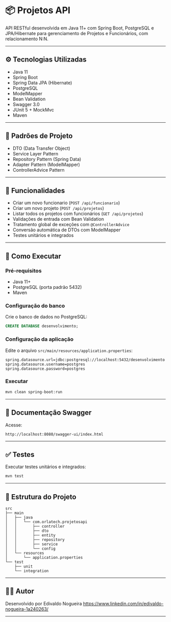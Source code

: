 
# 📦 Projetos API

API RESTful desenvolvida em Java 11+ com Spring Boot, PostgreSQL e JPA/Hibernate para gerenciamento de Projetos e Funcionários, com relacionamento N:N.

---

## ⚙️ Tecnologias Utilizadas

- Java 11
- Spring Boot
- Spring Data JPA (Hibernate)
- PostgreSQL
- ModelMapper
- Bean Validation
- Swagger 3.0
- JUnit 5 + MockMvc
- Maven

---

## 🧠 Padrões de Projeto

- DTO (Data Transfer Object)
- Service Layer Pattern
- Repository Pattern (Spring Data)
- Adapter Pattern (ModelMapper)
- ControllerAdvice Pattern

---

## 📌 Funcionalidades

- Criar um novo funcionario (`POST /api/funcionario`)
- Criar um novo projeto (`POST /api/projetos`)
- Listar todos os projetos com funcionários (`GET /api/projetos`)
- Validações de entrada com Bean Validation
- Tratamento global de exceções com `@ControllerAdvice`
- Conversão automática de DTOs com ModelMapper
- Testes unitários e integrados

---

## 🚀 Como Executar

### Pré-requisitos

- Java 11+
- PostgreSQL (porta padrão 5432)
- Maven

### Configuração do banco

Crie o banco de dados no PostgreSQL:

```sql
CREATE DATABASE desenvolvimento;
```

### Configuração da aplicação

Edite o arquivo `src/main/resources/application.properties`:

```properties
spring.datasource.url=jdbc:postgresql://localhost:5432/desenvolvimento
spring.datasource.username=postgres
spring.datasource.password=postgres
```

### Executar

```bash
mvn clean spring-boot:run
```

---

## 🔎 Documentação Swagger

Acesse:

```
http://localhost:8080/swagger-ui/index.html
```

---

## ✅ Testes

Executar testes unitários e integrados:

```bash
mvn test
```

---

## 📁 Estrutura do Projeto

```
src
├── main
│   ├── java
│   │   └── com.orlatech.projetosapi
│   │       ├── controller
│   │       ├── dto
│   │       ├── entity
│   │       ├── repository
│   │       ├── service
│   │       └── config
│   └── resources
│       └── application.properties
└── test
    ├── unit
    └── integration
```

---

## 👨‍💻 Autor

Desenvolvido por Edivaldo Nogueira
https://www.linkedin.com/in/edivaldo-nogueira-1a240263/

---
